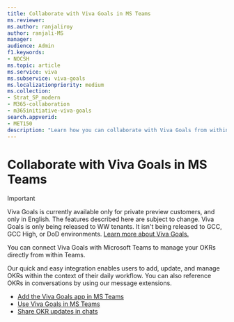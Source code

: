 ```yaml
---
title: Collaborate with Viva Goals in MS Teams
ms.reviewer: 
ms.author: ranjaliroy
author: ranjali-MS
manager: 
audience: Admin
f1.keywords:
- NOCSH
ms.topic: article
ms.service: viva
ms.subservice: viva-goals
ms.localizationpriority: medium
ms.collection:  
- Strat_SP_modern
- M365-collaboration
- m365initiative-viva-goals  
search.appverid:
- MET150
description: "Learn how you can collaborate with Viva Goals from within MS Teams"
---
```


# Collaborate with Viva Goals in MS Teams

> [!IMPORTANT]
> Viva Goals is currently available only for private preview customers, and only in English. The features described here are subject to change. Viva Goals is only being released to WW tenants. It isn't being released to GCC, GCC High, or DoD environments. [Learn more about Viva Goals.](https://go.microsoft.com/fwlink/?linkid=2189933)

You can connect Viva Goals with Microsoft Teams to manage your OKRs directly from within Teams.

Our quick and easy integration enables users to add, update, and manage OKRs within the context of their daily workflow. You can also reference OKRs in conversations by using our message extensions.

- <a href="https://docs.microsoft.com/viva/goals/configure-ms-teams-integration">Add the Viva Goals app in MS Teams</a>
- <a href="https://docs.microsoft.com/viva/goals/use-ms-teams-integration">Use Viva Goals in MS Teams</a>
- <a href="https://docs.microsoft.com/viva/goals/ms-teams-messaging-integration">Share OKR updates in chats</a>
